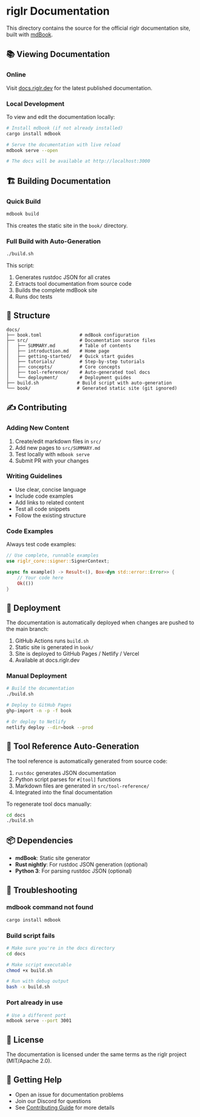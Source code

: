 # riglr Documentation

This directory contains the source for the official riglr documentation site, built with [mdBook](https://rust-lang.github.io/mdBook/).

## 📚 Viewing Documentation

### Online
Visit [docs.riglr.dev](https://docs.riglr.dev) for the latest published documentation.

### Local Development
To view and edit the documentation locally:

```bash
# Install mdbook (if not already installed)
cargo install mdbook

# Serve the documentation with live reload
mdbook serve --open

# The docs will be available at http://localhost:3000
```

## 🏗️ Building Documentation

### Quick Build
```bash
mdbook build
```

This creates the static site in the `book/` directory.

### Full Build with Auto-Generation
```bash
./build.sh
```

This script:
1. Generates rustdoc JSON for all crates
2. Extracts tool documentation from source code
3. Builds the complete mdBook site
4. Runs doc tests

## 📁 Structure

```
docs/
├── book.toml              # mdBook configuration
├── src/                   # Documentation source files
│   ├── SUMMARY.md         # Table of contents
│   ├── introduction.md    # Home page
│   ├── getting-started/   # Quick start guides
│   ├── tutorials/         # Step-by-step tutorials
│   ├── concepts/          # Core concepts
│   ├── tool-reference/    # Auto-generated tool docs
│   └── deployment/        # Deployment guides
├── build.sh              # Build script with auto-generation
└── book/                 # Generated static site (git ignored)
```

## ✍️ Contributing

### Adding New Content

1. Create/edit markdown files in `src/`
2. Add new pages to `src/SUMMARY.md`
3. Test locally with `mdbook serve`
4. Submit PR with your changes

### Writing Guidelines

- Use clear, concise language
- Include code examples
- Add links to related content
- Test all code snippets
- Follow the existing structure

### Code Examples

Always test code examples:

```rust
// Use complete, runnable examples
use riglr_core::signer::SignerContext;

async fn example() -> Result<(), Box<dyn std::error::Error>> {
    // Your code here
    Ok(())
}
```

## 🚀 Deployment

The documentation is automatically deployed when changes are pushed to the main branch:

1. GitHub Actions runs `build.sh`
2. Static site is generated in `book/`
3. Site is deployed to GitHub Pages / Netlify / Vercel
4. Available at docs.riglr.dev

### Manual Deployment

```bash
# Build the documentation
./build.sh

# Deploy to GitHub Pages
ghp-import -n -p -f book

# Or deploy to Netlify
netlify deploy --dir=book --prod
```

## 🔧 Tool Reference Auto-Generation

The tool reference is automatically generated from source code:

1. `rustdoc` generates JSON documentation
2. Python script parses for `#[tool]` functions
3. Markdown files are generated in `src/tool-reference/`
4. Integrated into the final documentation

To regenerate tool docs manually:
```bash
cd docs
./build.sh
```

## 📦 Dependencies

- **mdBook**: Static site generator
- **Rust nightly**: For rustdoc JSON generation (optional)
- **Python 3**: For parsing rustdoc JSON (optional)

## 🐛 Troubleshooting

### mdbook command not found
```bash
cargo install mdbook
```

### Build script fails
```bash
# Make sure you're in the docs directory
cd docs

# Make script executable
chmod +x build.sh

# Run with debug output
bash -x build.sh
```

### Port already in use
```bash
# Use a different port
mdbook serve --port 3001
```

## 📄 License

The documentation is licensed under the same terms as the riglr project (MIT/Apache 2.0).

## 🤝 Getting Help

- Open an issue for documentation problems
- Join our Discord for questions
- See [Contributing Guide](src/contributing.md) for more details